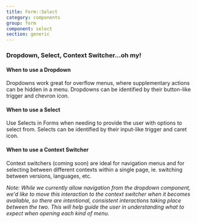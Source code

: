 ```yaml
---
title: Form::Select
category: components
group: form
component: select
section: generic
---
```



<section class="dummy-link-cta-button-banner" data-section="generic">
  <h3>Dropdown, Select, Context Switcher...oh my!</h3>
  <h4>When to use a Dropdown</h4>
  <p>Dropdowns work great for overflow menus, where supplementary actions can be hidden in a menu. Dropdowns can be
    identified by their button-like trigger and chevron icon.</p>
  <h4>When to use a Select</h4>
  <p>Use Selects in Forms when needing to provide the user with options to select from. Selects can be identified by
    their input-like trigger and caret icon.</p>
  <h4>When to use a Context Switcher</h4>
  <p>Context switchers (coming soon) are ideal for navigation menus and for selecting between different contexts within
    a single page, ie. switching between versions, languages, etc.</p>
  <p><em>Note: While we currently allow navigation from the dropdown component, we'd like to move this interaction to
      the context switcher when it becomes available, so there are intentional, consistent interactions taking place
      between the two. This will help guide the user in understanding what to expect when opening each kind of menu.</em></p>
</section>
